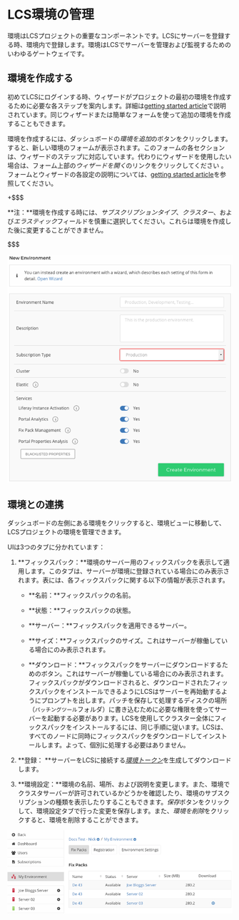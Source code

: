 # LCS環境の管理[](id=managing-lcs-environments)

環境はLCSプロジェクトの重要なコンポーネントです。LCSにサーバーを登録する時、環境内で登録します。環境はLCSでサーバーを管理および監視するためのいわゆるゲートウェイです。

## 環境を作成する[](id=creating-environments)

初めてLCSにログインする時、ウィザードがプロジェクトの最初の環境を作成するために必要な各ステップを案内します。詳細は[getting started article](/discover/deployment/-/knowledge_base/7-1/getting-started-with-lcs)で説明されています。同じウィザードまたは簡単なフォームを使って追加の環境を作成することもできます。

環境を作成するには、ダッシュボードの*環境を追加*のボタンをクリックします。
すると、新しい環境のフォームが表示されます。このフォームの各セクションは、ウィザードのステップに対応しています。代わりにウィザードを使用したい場合は、フォーム上部の*ウィザードを開く*のリンクをクリックしてください 。フォームとウィザードの各設定の説明については、[getting started article](/discover/deployment/-/knowledge_base/7-1/getting-started-with-lcs)を参照してください。

+$$$

**注：**環境を作成する時には、*サブスクリプションタイプ*、*クラスター*、および*エラスティック*フィールドを慎重に選択してください。これらは環境を作成した後に変更することができません。

$$$

![図 1: 新しい環境のフォームを使うと環境を作成することができる。](../../../images-dxp/lcs-new-environment.png)

## 環境との連携[](id=working-with-environments)

ダッシュボードの左側にある環境をクリックすると、環境ビューに移動して、LCSプロジェクトの環境を管理できます。

UIは3つのタブに分かれています：

1. **フィックスパック：**環境のサーバー用のフィックスパックを表示して適用します。このタブは、サーバーが環境に登録されている場合にのみ表示されます。表には、各フィックスパックに関する以下の情報が表示されます。

   - **名前：**フィックスパックの名前。

   - **状態：**フィックスパックの状態。

   - **サーバー：**フィックスパックを適用できるサーバー。

   - **サイズ：**フィックスパックのサイズ。これはサーバーが稼働している場合にのみ表示されます。

   - **ダウンロード：**フィックスパックをサーバーにダウンロードするためのボタン。これはサーバーが稼働している場合にのみ表示されます。
   フィックスパックがダウンロードされると、ダウンロードされたフィックスパックをインストールできるようにLCSはサーバーを再始動するようにプロンプ​​トを出します。パッチを保存して処理するディスクの場所（`パッチングツール`フォルダ）に書き込むために必要な権限を使ってサーバーを起動する必要があります。LCSを使用してクラスター全体にフィックスパックをインストールするには、同じ手順に従います。LCSは、すべてのノードに同時にフィックスパックをダウンロードしてインストールします。よって、個別に処理する必要はありません。

2. **登録： **サーバーをLCSに接続する[*環境トークン*](/discover/deployment/-/knowledge_base/7-1/understanding-environment-tokens)を生成してダウンロードします。



3. **環境設定：**環境の名前、場所、および説明を変更します。また、環境でクラスタサーバーが許可されているかどうかを確認したり、環境のサブスクリプションの種類を表示したりすることもできます。*保存*ボタンをクリックして、環境設定タブで行った変更を保存します。また、*環境を削除*をクリックすると、環境を削除することができます。

![図 2:LCS 環境ビューはLCS 環境の概要を表示する。](../../../images-dxp/lcs-environment-view.png)
